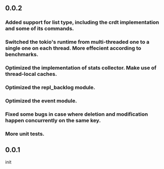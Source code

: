 ## 0.0.2
### Added support for list type, including the crdt implementation and some of its commands.
### Switched the tokio's runtime from multi-threaded one to a single one on each thread. More effecient according to benchmarks.
### Optimized the implementation of stats collector. Make use of thread-local caches.
### Optimized the repl_backlog module.
### Optimized the event module.
### Fixed some bugs in case where deletion and modification happen concurrently on the same key.
### More unit tests.

## 0.0.1
init
